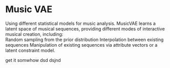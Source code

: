 # Music VAE
 Using different statistical models for music analysis.
 MusicVAE learns a latent space of musical sequences, providing different modes of interactive musical creation, including:  
 Random sampling from the prior distribution 
 Interpolation between existing sequences 
 Manipulation of existing sequences via attribute vectors or a latent constraint model.

 get it
 somwhow
 dsd
 dsjnd
 